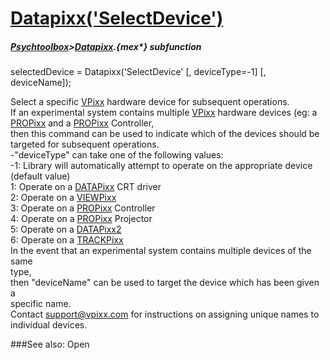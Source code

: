 # [Datapixx('SelectDevice')](Datapixx-SelectDevice) 
##### [Psychtoolbox](Psychtoolbox)>[Datapixx](Datapixx).{mex*} subfunction

selectedDevice = Datapixx('SelectDevice' [, deviceType=-1] [, deviceName]);

Select a specific [VPixx](VPixx) hardware device for subsequent operations.  
If an experimental system contains multiple [VPixx](VPixx) hardware devices (eg: a  
[PROPixx](PROPixx) and a [PROPixx](PROPixx) Controller,  
then this command can be used to indicate which of the devices should be  
targeted for subsequent operations.  
-"deviceType" can take one of the following values:  
   -1: Library will automatically attempt to operate on the appropriate device  
(default value)  
    1: Operate on a [DATAPixx](DATAPixx) CRT driver  
    2: Operate on a [VIEWPixx](VIEWPixx)  
    3: Operate on a [PROPixx](PROPixx) Controller  
    4: Operate on a [PROPixx](PROPixx) Projector  
    5: Operate on a [DATAPixx2](DATAPixx2)  
    6: Operate on a [TRACKPixx](TRACKPixx)  
In the event that an experimental system contains multiple devices of the same  
type,  
then "deviceName" can be used to target the device which has been given a  
specific name.  
Contact support@vpixx.com for instructions on assigning unique names to  
individual devices.  
  


###See also:
Open
